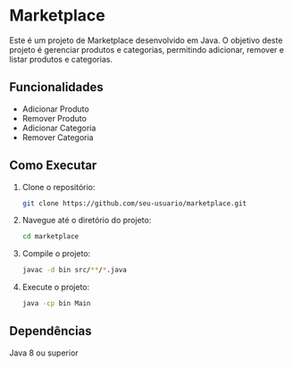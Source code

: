 # Marketplace

Este é um projeto de Marketplace desenvolvido em Java. O objetivo deste projeto é gerenciar produtos e categorias, permitindo adicionar, remover e listar produtos e categorias.

## Funcionalidades

- Adicionar Produto
- Remover Produto
- Adicionar Categoria
- Remover Categoria

## Como Executar

1. Clone o repositório:
      ```sh
      git clone https://github.com/seu-usuario/marketplace.git
      ```

2. Navegue até o diretório do projeto:
      ```sh
      cd marketplace
      ```

3. Compile o projeto:
     ```sh
     javac -d bin src/**/*.java
     ```

4. Execute o projeto:
     ```sh
     java -cp bin Main
     ```

## Dependências

Java 8 ou superior
